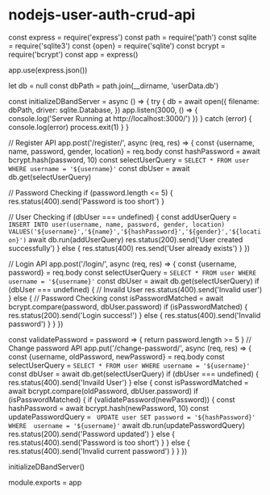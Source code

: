 # nodejs-user-auth-crud-api

const express = require('express')
const path = require('path')
const sqlite = require('sqlite3')
const {open} = require('sqlite')
const bcrypt = require('bcrypt')
const app = express()

app.use(express.json())

let db = null
const dbPath = path.join(__dirname, 'userData.db')

const initializeDBandServer = async () => {
  try {
    db = await open({
      filename: dbPath,
      driver: sqlite.Database,
    })
    app.listen(3000, () => {
      console.log('Server Running at http://localhost:3000/')
    })
  } catch (error) {
    console.log(error)
    process.exit(1)
  }
}

// Register API
app.post('/register/', async (req, res) => {
  const {username, name, password, gender, location} = req.body
  const hashPassword = await bcrypt.hash(password, 10)
  const selectUserQuery = `SELECT * FROM user WHERE username = '${username}'`
  const dbUser = await db.get(selectUserQuery)

  // Password Checking
  if (password.length <= 5) {
    res.status(400).send('Password is too short')
  }

  // User Checking
  if (dbUser === undefined) {
    const addUserQuery = `
    INSERT INTO user(username, name, password, gender, location) VALUES('${username}','${name}','${hashPassword}','${gender}','${location}')`
    await db.run(addUserQuery)
    res.status(200).send('User created successfully')
  } else {
    res.status(400)
    res.send('User already exists')
  }
})

// Login API
app.post('/login/', async (req, res) => {
  const {username, password} = req.body
  const selectUserQuery = `SELECT * FROM user WHERE username = '${username}'`
  const dbUser = await db.get(selectUserQuery)
  if (dbUser === undefined) {
    // Invaild User
    res.status(400).send('Invalid user')
  } else {
    // Password Checking
    const isPasswordMatched = await bcrypt.compare(password, dbUser.password)
    if (isPasswordMatched) {
      res.status(200).send('Login success!')
    } else {
      res.status(400).send('Invalid password')
    }
  }
})

const validatePassword = password => {
  return password.length >= 5
}
// Change password API
app.put('/change-password/', async (req, res) => {
  const {username, oldPassword, newPassword} = req.body
  const selectUserQuery = `SELECT * FROM user WHERE username = '${username}'`
  const dbUser = await db.get(selectUserQuery)
  if (dbUser === undefined) {
    res.status(400).send('Invaild User')
  } else {
    const isPasswordMatched = await bcrypt.compare(oldPassword, dbUser.password)
    if (isPasswordMatched) {
      if (validatePassword(newPassword)) {
        const hashPassword = await bcrypt.hash(newPassword, 10)
        const updatePasswordQuery = `
        UPDATE
          user
        SET
        password = '${hashPassword}'
        WHERE 
        username = '${username}'`
        await db.run(updatePasswordQuery)
        res.status(200).send('Password updated')
      } else {
        res.status(400).send('Password is too short')
      }
    } else {
      res.status(400).send('Invalid current password')
    }
  }
})

initializeDBandServer()

module.exports = app
